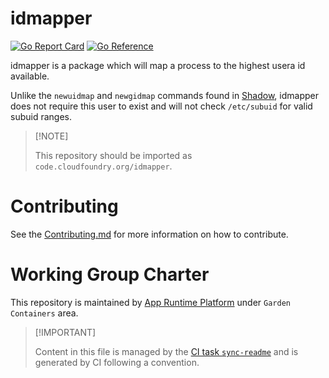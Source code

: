 # idmapper

[![Go Report
Card](https://goreportcard.com/badge/code.cloudfoundry.org/idmapper)](https://goreportcard.com/report/code.cloudfoundry.org/gorouter)
[![Go
Reference](https://pkg.go.dev/badge/code.cloudfoundry.org/idmapper.svg)](https://pkg.go.dev/code.cloudfoundry.org/gorouter)

idmapper is a package which will map a process to the highest usera id
available.

Unlike the `newuidmap` and `newgidmap` commands found in
[Shadow](https://github.com/shadow-maint/shadow), idmapper does not
require this user to exist and will not check `/etc/subuid` for valid
subuid ranges.

> \[!NOTE\]
>
> This repository should be imported as
> `code.cloudfoundry.org/idmapper`.

# Contributing

See the [Contributing.md](./.github/CONTRIBUTING.md) for more
information on how to contribute.

# Working Group Charter

This repository is maintained by [App Runtime
Platform](https://github.com/cloudfoundry/community/blob/main/toc/working-groups/app-runtime-platform.md)
under `Garden Containers` area.

> \[!IMPORTANT\]
>
> Content in this file is managed by the [CI task
> `sync-readme`](https://github.com/cloudfoundry/wg-app-platform-runtime-ci/blob/main/shared/tasks/sync-readme/metadata.yml)
> and is generated by CI following a convention.

